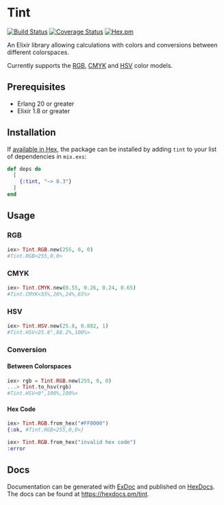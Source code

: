 # Tint

[![Build Status](https://travis-ci.org/tlux/tint.svg?branch=master)](https://travis-ci.org/tlux/tint)
[![Coverage Status](https://coveralls.io/repos/github/tlux/tint/badge.svg?branch=master)](https://coveralls.io/github/tlux/tint?branch=master)
[![Hex.pm](https://img.shields.io/hexpm/v/tint.svg)](https://hex.pm/packages/tint)

An Elixir library allowing calculations with colors and conversions between
different colorspaces.

Currently supports the [RGB](https://en.wikipedia.org/wiki/RGB_color_space),
[CMYK](https://en.wikipedia.org/wiki/CMYK_color_model) and [HSV](https://en.wikipedia.org/wiki/HSL_and_HSV) color models.

## Prerequisites

-   Erlang 20 or greater
-   Elixir 1.8 or greater

## Installation

If [available in Hex](https://hex.pm/docs/publish), the package can be installed
by adding `tint` to your list of dependencies in `mix.exs`:

```elixir
def deps do
  [
    {:tint, "~> 0.3"}
  ]
end
```

## Usage

### RGB

```elixir
iex> Tint.RGB.new(255, 0, 0)
#Tint.RGB<255,0,0>
```

### CMYK

```elixir
iex> Tint.CMYK.new(0.55, 0.26, 0.24, 0.65)
#Tint.CMYK<55%,26%,24%,65%>
```

### HSV

```elixir
iex> Tint.HSV.new(25.8, 0.882, 1)
#Tint.HSV<25.8°,88.2%,100%>
```

### Conversion

#### Between Colorspaces

```elixir
iex> rgb = Tint.RGB.new(255, 0, 0)
...> Tint.to_hsv(rgb)
#Tint.HSV<0°,100%,100%>
```

#### Hex Code

```elixir
iex> Tint.RGB.from_hex("#FF0000")
{:ok, #Tint.RGB<255,0,0>}
```

```elixir
iex> Tint.RGB.from_hex("invalid hex code")
:error
```

## Docs

Documentation can be generated with
[ExDoc](https://github.com/elixir-lang/ex_doc) and published on
[HexDocs](https://hexdocs.pm). The docs can be found at
<https://hexdocs.pm/tint>.
